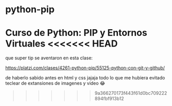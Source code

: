 # python-pip
Curso de Python: PIP y Entornos Virtuales
<<<<<<< HEAD
=======

que super tip se aventaron en esta clase:

https://platzi.com/clases/4261-python-pip/55125-python-con-git-y-github/

de haberlo sabido antes en html y css jajaja todo lo que me hubiera evitado teclear de extansiones de imagenes y video 😂
>>>>>>> 9a366270173f443f61d0bc709222894fbf913b12

